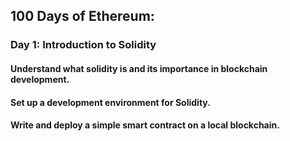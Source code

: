 ## 100 Days of Ethereum:

### Day 1: Introduction to Solidity
#### Understand what solidity is and its importance in blockchain development.
#### Set up a development environment for Solidity.
#### Write and deploy a simple smart contract on a local blockchain.
